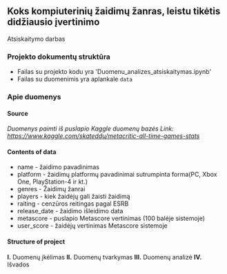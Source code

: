 ## Koks kompiuterinių žaidimų žanras, leistu tikėtis didžiausio įvertinimo
Atsiskaitymo darbas
### Projekto dokumentų struktūra

* Failas su projekto kodu yra 'Duomenu_analizes_atsiskaitymas.ipynb'
* Failas su duomenimis yra aplankale `data`
       

### Apie duomenys
#### Source

_Duomenys paimti iš puslapio Kaggle duomenų bazės_
_Link: https://www.kaggle.com/skateddu/metacritic-all-time-games-stats_


#### Contents of data
* name - žaidimo pavadinimas
* platform - žaidimų platformų pavadinimai sutrumpinta forma(PC, Xbox One, PlayStation-4 ir kt.)
* genres - Žaidimų žanrai
* players - kiek žaidėjų gali žaisti žaidimą
* raiting - cenzūros reitingas pagal ESRB
* release_date - žaidimo išleidimo data
* metascore - puslapio Metascore vertinimas (100 balėje sistemoje)
* user_score - žaidėjų vertinimas Metascore sistemoje

#### Structure of project
**I.** Duomenų įkėlimas
**II.** Duomenų tvarkymas
**III.** Duomenų analizė
**IV.**  Išvados

